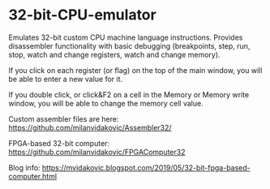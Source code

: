 # 32-bit-CPU-emulator
Emulates 32-bit custom CPU machine language instructions.
Provides disassembler functionality with basic debugging (breakpoints, step, run, stop, watch and change registers, watch and change memory).

If you click on each register (or flag) on the top of the main window, you will be able to enter a new value for it.

If you double click, or click&F2 on a cell in the Memory or Memory write window, you will be able to change the memory cell value.

Custom assembler files are here: https://github.com/milanvidakovic/Assembler32/

FPGA-based 32-bit computer: https://github.com/milanvidakovic/FPGAComputer32

Blog info: https://mvidakovic.blogspot.com/2019/05/32-bit-fpga-based-computer.html
